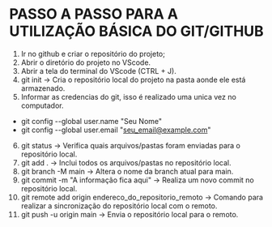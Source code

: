 # PASSO A PASSO PARA A UTILIZAÇÃO BÁSICA DO GIT/GITHUB

1. Ir no github e criar o repositório do projeto;
2. Abrir o diretório do projeto no VScode.
3. Abrir a tela do terminal do VScode (CTRL + J).
4. git init -> Cria o repositório local do projeto na pasta aonde ele está armazenado.
5. Informar as credencias do git, isso é realizado uma unica vez no computador.
- git config --global user.name "Seu Nome"
- git config --global user.email "seu_email@example.com"
6. git status -> Verifica quais arquivos/pastas foram enviadas para o repositório local.
7. git add . -> Inclui todos os arquivos/pastas no repositório local.
8. git branch -M main -> Altera o nome da branch atual para main.
9. git commit -m "A informação fica aqui" -> Realiza um novo commit no repositório local.
10. git remote add origin endereco_do_repositorio_remoto -> Comando para realizar a sincronização do repositório local com o remoto.
11. git push -u origin main -> Envia o repositório local para o remoto.